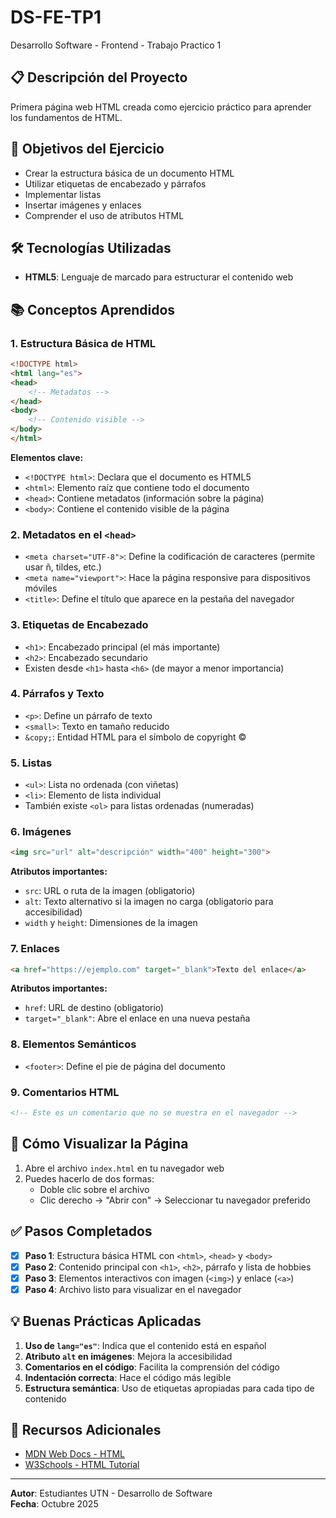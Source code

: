 # DS-FE-TP1
Desarrollo Software - Frontend - Trabajo Practico 1

## 📋 Descripción del Proyecto
Primera página web HTML creada como ejercicio práctico para aprender los fundamentos de HTML.

## 🎯 Objetivos del Ejercicio
- Crear la estructura básica de un documento HTML
- Utilizar etiquetas de encabezado y párrafos
- Implementar listas
- Insertar imágenes y enlaces
- Comprender el uso de atributos HTML

## 🛠️ Tecnologías Utilizadas
- **HTML5**: Lenguaje de marcado para estructurar el contenido web

## 📚 Conceptos Aprendidos

### 1. Estructura Básica de HTML
```html
<!DOCTYPE html>
<html lang="es">
<head>
    <!-- Metadatos -->
</head>
<body>
    <!-- Contenido visible -->
</body>
</html>
```

**Elementos clave:**
- `<!DOCTYPE html>`: Declara que el documento es HTML5
- `<html>`: Elemento raíz que contiene todo el documento
- `<head>`: Contiene metadatos (información sobre la página)
- `<body>`: Contiene el contenido visible de la página

### 2. Metadatos en el `<head>`
- `<meta charset="UTF-8">`: Define la codificación de caracteres (permite usar ñ, tildes, etc.)
- `<meta name="viewport">`: Hace la página responsive para dispositivos móviles
- `<title>`: Define el título que aparece en la pestaña del navegador

### 3. Etiquetas de Encabezado
- `<h1>`: Encabezado principal (el más importante)
- `<h2>`: Encabezado secundario
- Existen desde `<h1>` hasta `<h6>` (de mayor a menor importancia)

### 4. Párrafos y Texto
- `<p>`: Define un párrafo de texto
- `<small>`: Texto en tamaño reducido
- `&copy;`: Entidad HTML para el símbolo de copyright ©

### 5. Listas
- `<ul>`: Lista no ordenada (con viñetas)
- `<li>`: Elemento de lista individual
- También existe `<ol>` para listas ordenadas (numeradas)

### 6. Imágenes
```html
<img src="url" alt="descripción" width="400" height="300">
```

**Atributos importantes:**
- `src`: URL o ruta de la imagen (obligatorio)
- `alt`: Texto alternativo si la imagen no carga (obligatorio para accesibilidad)
- `width` y `height`: Dimensiones de la imagen

### 7. Enlaces
```html
<a href="https://ejemplo.com" target="_blank">Texto del enlace</a>
```

**Atributos importantes:**
- `href`: URL de destino (obligatorio)
- `target="_blank"`: Abre el enlace en una nueva pestaña

### 8. Elementos Semánticos
- `<footer>`: Define el pie de página del documento

### 9. Comentarios HTML
```html
<!-- Este es un comentario que no se muestra en el navegador -->
```

## 🚀 Cómo Visualizar la Página

1. Abre el archivo `index.html` en tu navegador web
2. Puedes hacerlo de dos formas:
   - Doble clic sobre el archivo
   - Clic derecho → "Abrir con" → Seleccionar tu navegador preferido

## ✅ Pasos Completados

- [x] **Paso 1**: Estructura básica HTML con `<html>`, `<head>` y `<body>`
- [x] **Paso 2**: Contenido principal con `<h1>`, `<h2>`, párrafo y lista de hobbies
- [x] **Paso 3**: Elementos interactivos con imagen (`<img>`) y enlace (`<a>`)
- [x] **Paso 4**: Archivo listo para visualizar en el navegador

## 💡 Buenas Prácticas Aplicadas

1. **Uso de `lang="es"`**: Indica que el contenido está en español
2. **Atributo `alt` en imágenes**: Mejora la accesibilidad
3. **Comentarios en el código**: Facilita la comprensión del código
4. **Indentación correcta**: Hace el código más legible
5. **Estructura semántica**: Uso de etiquetas apropiadas para cada tipo de contenido

## 📖 Recursos Adicionales

- [MDN Web Docs - HTML](https://developer.mozilla.org/es/docs/Web/HTML)
- [W3Schools - HTML Tutorial](https://www.w3schools.com/html/)

---

**Autor**: Estudiantes UTN - Desarrollo de Software  
**Fecha**: Octubre 2025
